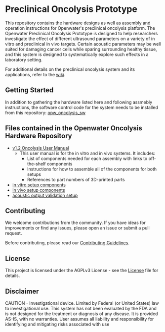 # Preclinical Oncolysis Prototype
This repository contains the hardware designs as well as assembly and operation instructions for Openwater's preclinical oncolysis platform. The Openwater Preclinical Oncolysis Prototype is designed to help researchers investigate the effect of different ultrasound parameters on a variety of in vitro and preclinical in vivo targets. Certain acoustic parameters may be well suited for damaging cancer cells while sparing surrounding healthy tissue, and this system is designed to systematically explore such effects in a laboratory setting. 

For additional details on the preclinical oncolysis system and its applications, refer to the [wiki](http://162.246.254.83/index.php/Oncolysis).

## Getting Started
In addition to gathering the hardware listed here and following assmebly instructions, the software control code for the system needs to be installed from this repository: [opw_oncolysis_sw](https://github.com/OpenwaterHealth/opw_oncolysis_sw)

## Files contained in the Openwater Oncolysis Hardware Repository
* [v1.2 Oncolysis User Manual](Oncolysis%20User%20Manual%20(V1.2).pdf)
  * This user manual is for the in vitro and in vivo systems. It includes:
    * List of components needed for each assembly with links to off-the-shelf components
    * Instructions for how to assemble all of the components for both setups
    * References to part numbers of 3D-printed parts 
* [in vitro setup components](in%20vitro%20setup)
* [in vivo setup components](in%20vivo%20setup)
* [acoustic output validation setup](acoustic%20output%20validation%20setup)

## Contributing
We welcome contributions from the community. If you have ideas for improvements or find any issues, please open an issue or submit a pull request.

Before contributing, please read our [Contributing Guidelines](CONTRIBUTING.md).

## License
This project is licensed under the AGPLv3 License - see the [License](LICENSE) file for details.

## Disclaimer
CAUTION - Investigational device. Limited by Federal (or United States) law to investigational use. This system has not been evaluated by the FDA and is not designed for the treatment or diagnosis of any disease. It is provided AS-IS, with no warranties. User assumes all liability and responsibility for identifying and mitigating risks associated with use
